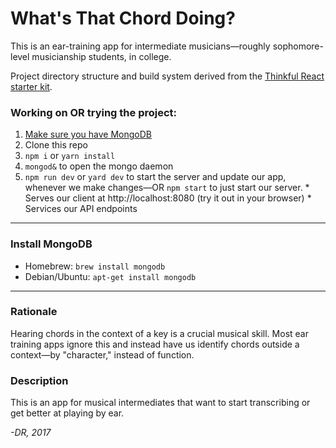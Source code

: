 # What's That Chord Doing?

This is an ear-training app for intermediate musicians&#8212;roughly sophomore-level musicianship students, in college.

Project directory structure and build system derived from the [Thinkful React starter kit](https://github.com/oampo/thinkful-react-starter).

### Working on OR trying the project:
  1. [Make sure you have MongoDB](#install-mongodb)
  2. Clone this repo
  3. `npm i` or `yarn install`
  4. `mongod&` to open the mongo daemon
  5. `npm run dev` or `yard dev` to start the server and update our app, whenever we make changes&#8212;OR `npm start` to just start our server.
    * Serves our client at http://localhost:8080 (try it out in your browser)
    * Services our API endpoints

----------------------------------------------------------

### Install MongoDB

* Homebrew: `brew install mongodb`
* Debian/Ubuntu: `apt-get install mongodb` 

----------------------------------------------------------

### Rationale

Hearing chords in the context of a key is a crucial musical skill. Most ear training apps ignore this and instead have us identify chords outside a context—by "character," instead of function.

### Description

This is an app for musical intermediates that want to start transcribing or get better at playing by ear.

_-DR, 2017_
